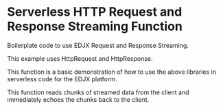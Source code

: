 <!--
title: .'EDJX HTTP Request and Response Streaming'
description: 'Boilerplate code to use HTTP Request and Response Streaming'
platform: EDJX
language: Rust
-->

# Serverless HTTP Request and Response Streaming Function

Boilerplate code to use EDJX Request and Response Streaming.

This example uses HttpRequest and HttpResponse.

This function is a basic demonstration of how to use the above libraries in serverless code for the EDJX platform.

This function reads chunks of streamed data from the client and immediately echoes the chunks back to the client.